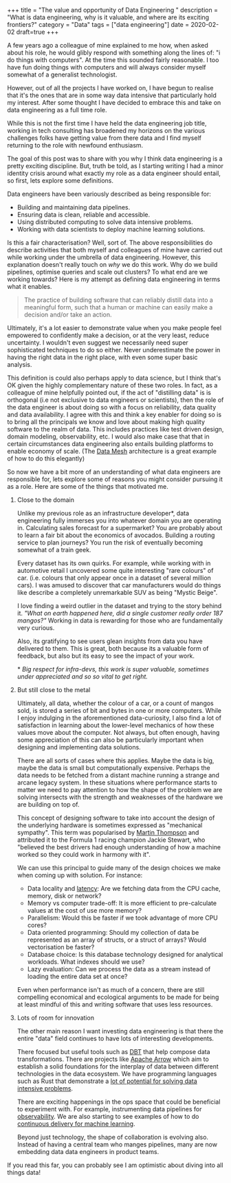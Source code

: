+++
title = "The value and opportunity of Data Engineering "
description = "What is data engineering, why is it valuable, and where are its exciting frontiers?"
category = "Data"
tags = ["data engineering"]
date = 2020-02-02
draft=true
+++

A few years ago a colleague of mine explained to me how, when asked about his
role, he would glibly respond with something along the lines of: "i do things
with computers". At the time this sounded fairly reasonable. I too have fun
doing things with computers and will always consider myself somewhat of a
generalist technologist.

However, out of all the projects I have worked on, I have begun to realise that
it's the ones that are in some way data intensive that particularly hold my
interest. After some thought I have decided to embrace this and take on data
engineering as a full time role.

While this is not the first time I have held the data engineering job title,
working in tech consulting has broadened my horizons on the various challenges
folks have getting value from there data and I find myself returning to the
role with newfound enthusiasm.

The goal of this post was to share with you why I think data engineering is a
pretty exciting discipline. But, truth be told, as I starting writing I had a
minor identity crisis around what exactly my role as a data engineer should
entail, so first, lets explore some definitions.

Data engineers have been variously described as being responsible for:

- Building and maintaining data pipelines.
- Ensuring data is clean, reliable and accessible.
- Using distributed computing to solve data intensive problems.
- Working with data scientists to deploy machine learning solutions.

Is this a fair characterisation? Well, sort of. The above responsibilities do
describe activities that both myself and colleagues of mine have carried out
while working under the umbrella of data engineering. However, this explanation
doesn't really touch on  _why_ we do this work. Why do we build pipelines,
optimise queries and scale out clusters? To what end are we working towards?
Here is my attempt as defining data engineering in terms what it enables.

> The practice of building software that can reliably distill data into a
> meaningful form, such that a human or machine can easily make a decision
> and/or take an action.

Ultimately, it's a lot easier to demonstrate value when you make people feel
empowered to confidently make a decision, or at the very least, reduce
uncertainty. I wouldn't even suggest we necessarily need super sophisticated
techniques to do so either. Never underestimate the power in having the right
data in the right place, with even some super basic analysis.


This definition is could also perhaps apply to data science, but I think that's
OK given the highly complementary nature of these two roles. In fact, as a
colleague of mine helpfully pointed out, if the act of "distilling data" is is
orthogonal (i.e not exclusive to data engineers or scientists), then the role
of the data engineer is about doing so with a focus on reliability, data
quality and data availability. I agree with this and think a key enabler for
doing so is to bring all the principals we know and love about making high
quality software to the realm of data. This includes practices like test driven
design, domain modeling, observability, etc. I would also make case that that
in certain circumstances data engineering also entails building platforms to
enable economy of scale. (The [Data Mesh][1] architecture is a great example of
how to do this elegantly)

So now we have a bit more of an understanding of what data engineers are
responsible for, lets explore some of reasons you might consider pursuing it as
a role. Here are some of the things that motivated me.

1. Close to the domain

   Unlike my previous role as an infrastructure developer\*, data engineering
   fully immerses you into whatever domain you are operating in. Calculating
   sales forecast for a supermarket? You are probably about to learn a fair bit
   about the economics of avocados. Building a routing service to plan
   journeys? You run the risk of eventually becoming somewhat of a train geek.

   Every dataset has its own quirks. For example, while working with in
   automotive retail I uncovered some quite interesting "rare colours" of car.
   (i.e. colours that only appear once in a dataset of several million cars).
   I was amused to discover that car manufacturers would do things like
   describe a completely unremarkable SUV as being "Mystic Beige".

   I love finding a weird outlier in the dataset and trying to the story behind
   it. _"What on earth happened here, did a single customer really order 187
   mangos?"_ Working in data is rewarding for those who are fundamentally very
   curious.

   Also, its gratifying to see users glean insights from data you have
   delivered to them. This is great, both because its a valuable form of
   feedback, but also but its easy to see the impact of your work.


   \* _Big respect for infra-devs, this work is super valuable, sometimes under
   appreciated and so so vital to get right._

2. But still close to the metal

   Ultimately, all data, whether the colour of a car, or a count of mangos
   sold, is stored a series of bit and bytes in one or more computers. While I
   enjoy indulging in the aforementioned data-curiosity, I also find a lot of
   satisfaction in learning about the lower-level mechanics of how these values
   move about the computer. Not always, but often enough, having some
   appreciation of this can also be particularly important when designing and
   implementing data solutions.

   There are all sorts of cases where this applies. Maybe the data is big,
   maybe the data is small but computationally expensive. Perhaps the data
   needs to be fetched from a distant machine running a strange and arcane
   legacy system. In these situations where performance starts to matter we
   need to pay attention to how the shape of the problem we are solving
   intersects with the strength and weaknesses of the hardware we are building
   on top of.

   This concept of designing software to take into account the design of the
   underlying hardware is sometimes expressed as "mechanical sympathy". This
   term was popularised by [Martin Thompson][2] and attributed it to the
   Formula 1 racing champion Jackie Stewart, who "believed the best drivers had
   enough understanding of how a machine worked so they could work in harmony
   with it".

   We can use this principal to guide many of the design choices we make when
   coming up with solution. For instance:

   - Data locality and [latency][3]: Are we fetching data from the CPU cache,
     memory, disk or network?
   - Memory vs computer trade-off: It is more efficient to pre-calculate values
     at the cost of use more memory?
   - Parallelism: Would this be faster if we took advantage of more CPU cores?
   - Data oriented programming: Should my collection of data be represented as
     an array of structs, or a struct of arrays? Would vectorisation be faster?
   - Database choice: Is this database technology designed for analytical
     workloads. What indexes should we use?
   - Lazy evaluation: Can we process the data as a stream instead of loading
     the entire data set at once?

   Even when performance isn't as much of a concern, there are still compelling
   economical and ecological arguments to be made for being at least mindful of
   this and writing software that uses less resources.

3. Lots of room for innovation

   The other main reason I want investing data engineering is that
   there the entire "data" field continues to have lots of interesting
   developments.

   There focused but useful tools such as [DBT][4] that help compose data
   transformations. There are projects like [Apache Arrow][5] which aim to
   establish a solid foundations for the interplay of data between different
   technologies in the data ecosystem. We have programming languages such as
   Rust that demonstrate a [lot of potential for solving data intensive
   problems][6].

   There are exciting happenings in the ops space that could be beneficial to
   experiment with. For example, instrumenting data pipelines for
   [observability][7]. We are also starting to see examples of how to do
   [continuous delivery for machine learning][8].

   Beyond just technology, the shape of collaboration is evolving also. Instead
   of having a central team who manges pipelines, many are now embedding data
   data engineers in product teams.

If you read this far, you can probably see I am optimistic about diving into all things data!

[1]: https://martinfowler.com/articles/data-monolith-to-mesh.html
[2]: https://mechanical-sympathy.blogspot.com
[3]: https://gist.github.com/hellerbarde/2843375
[4]: https://www.getdbt.com
[5]: https://arrow.apache.org
[6]: https://andygrove.io/2018/01/rust-is-for-big-data/
[7]: https://docs.honeycomb.io/learning-about-observability/intro-to-observability/
[8]: https://martinfowler.com/articles/cd4ml.html
